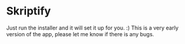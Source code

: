 # Skriptify
Just run the installer and it will set it up for you. :)
This is a very early version of the app, please let me know if there is any bugs.
